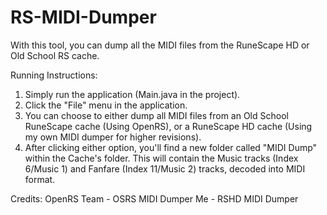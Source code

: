 # RS-MIDI-Dumper
With this tool, you can dump all the MIDI files from the RuneScape HD or Old School RS cache.

Running Instructions:
1. Simply run the application (Main.java in the project).
2. Click the "File" menu in the application.
3. You can choose to either dump all MIDI files from an Old School RuneScape cache (Using OpenRS), or a RuneScape HD cache (Using my own MIDI dumper for higher revisions).
4. After clicking either option, you'll find a new folder called "MIDI Dump" within the Cache's folder. This will contain the Music tracks (Index 6/Music 1) and Fanfare (Index 11/Music 2) tracks, decoded into MIDI format.

Credits:
OpenRS Team - OSRS MIDI Dumper
Me - RSHD MIDI Dumper
